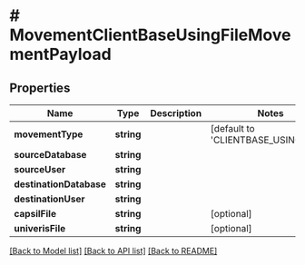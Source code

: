 # # MovementClientBaseUsingFileMovementPayload

## Properties

Name | Type | Description | Notes
------------ | ------------- | ------------- | -------------
**movementType** | **string** |  | [default to 'CLIENTBASE_USING_FILE']
**sourceDatabase** | **string** |  | 
**sourceUser** | **string** |  | 
**destinationDatabase** | **string** |  | 
**destinationUser** | **string** |  | 
**capsilFile** | **string** |  | [optional] 
**univerisFile** | **string** |  | [optional] 

[[Back to Model list]](../../README.md#documentation-for-models) [[Back to API list]](../../README.md#documentation-for-api-endpoints) [[Back to README]](../../README.md)


